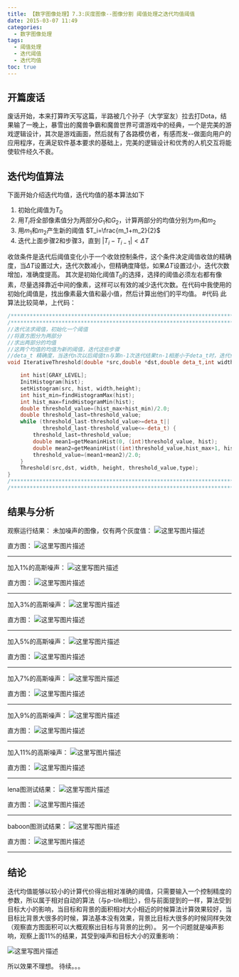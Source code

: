 ```yaml
---
title: 【数字图像处理】7.3:灰度图像--图像分割 阈值处理之迭代均值阈值
date: 2015-03-07 11:49
categories:
  - 数字图像处理
tags:
  - 阈值处理
  - 迭代阈值
  - 迭代均值
toc: true
---
```

## 开篇废话
废话开始，本来打算昨天写这篇，半路被几个孙子（大学室友）拉去打Dota，结果输了一晚上，暴雪出的魔兽争霸和魔兽世界可谓游戏中的经典，一个是完美的游戏逻辑设计，其次是游戏画面，然后就有了各路模仿者，有感而发--做面向用户的应用程序，在满足软件基本要求的基础上，完美的逻辑设计和优秀的人机交互将能使软件经久不衰。
## 迭代均值算法
下面开始介绍迭代均值，迭代均值的基本算法如下

1. 初始化阈值为$T_0$
2. 用$T_i$将全部像素值分为两部分$G_1$和$G_2$，计算两部分的均值分别为$m_1$和$m_2$
3. 用$m_1$和$m_2$产生新的阈值 $T_i=\frac{m_1+m_2}{2}$
4. 迭代上面步骤2和步骤3，直到
$|T_i-T_{i-1}|<\Delta T$

收敛条件是迭代后阈值变化小于一个收敛控制条件，这个条件决定阈值收敛的精确度，当$\Delta T$设置过大，迭代次数减小，但精确度降低，如果$\Delta T$设置过小，迭代次数增加，准确度提高。
其次是初始化阈值$T_0$的选择，选择的阈值必须左右都有像素，尽量选择靠近中间的像素，这样可以有效的减少迭代次数。在代码中我使用的初始化阈值是，找出像素最大值和最小值，然后计算出他们的平均值。
#代码
此算法比较简单，上代码：
```c++
/*********************************************************************************/
/*********************************************************************************/
//迭代法求阈值，初始化一个阈值
//将直方图分为两部分
//求出两部分的均值
//这两个均值的均值为新的阈值，迭代这些步骤
//deta_t 精确度，当迭代n次以后阈值tn与第n-1次迭代结果tn-1相差小于deta_t时，迭代停止。
void IterativeThreshold(double *src,double *dst,double deta_t,int width,int height,int type){

    int hist[GRAY_LEVEL];
    InitHistogram(hist);
    setHistogram(src, hist, width,height);
    int hist_min=findHistogramMax(hist);
    int hist_max=findHistogramMin(hist);
    double threshold_value=(hist_max+hist_min)/2.0;
    double threshold_last=threshold_value;
    while (threshold_last-threshold_value>=deta_t||
           threshold_last-threshold_value<=-deta_t) {
        threshold_last=threshold_value;
        double mean1=getMeaninHist(0, (int)threshold_value, hist);
        double mean2=getMeaninHist((int)threshold_value,hist_max+1, hist);
        threshold_value=(mean1+mean2)/2.0;
    }
    Threshold(src,dst, width, height, threshold_value,type);
}
/*********************************************************************************/
/*********************************************************************************/
```
## 结果与分析
观察运行结果：
未加噪声的图像，仅有两个灰度值：
![这里写图片描述](http://img.blog.csdn.net/20150307113224804)

直方图：
![这里写图片描述](http://img.blog.csdn.net/20150307113240903)


----------


加入1%的高斯噪声：
![这里写图片描述](http://img.blog.csdn.net/20150307113445298)

直方图：
![这里写图片描述](http://img.blog.csdn.net/20150307113458231)

----------

加入3%的高斯噪声：
![这里写图片描述](http://img.blog.csdn.net/20150307113508324)

直方图：
![这里写图片描述](http://img.blog.csdn.net/20150307113518027)

----------

加入5%的高斯噪声：
![这里写图片描述](http://img.blog.csdn.net/20150307113531490)

直方图：
![这里写图片描述](http://img.blog.csdn.net/20150307113544734)

----------

加入7%的高斯噪声：
![这里写图片描述](http://img.blog.csdn.net/20150307113559071)

直方图：
![这里写图片描述](http://img.blog.csdn.net/20150307113615747)

----------

加入9%的高斯噪声：
![这里写图片描述](http://img.blog.csdn.net/20150307113738067)

直方图：
![这里写图片描述](http://img.blog.csdn.net/20150307113750532)

----------

加入11%的高斯噪声：
![这里写图片描述](http://img.blog.csdn.net/20150307113656011)

直方图：
![这里写图片描述](http://img.blog.csdn.net/20150307113709988)

----------
lena图测试结果：
![这里写图片描述](http://img.blog.csdn.net/20150307114052601)

直方图：
![这里写图片描述](http://img.blog.csdn.net/20150307114114332)

----------

baboon图测试结果：
![这里写图片描述](http://img.blog.csdn.net/20150307114249163)

直方图：
![这里写图片描述](http://img.blog.csdn.net/20150307114301940)

----------
## 结论
迭代均值能够以较小的计算代价得出相对准确的阈值，只需要输入一个控制精度的参数，所以属于相对自动的算法（与p-tile相比），但与前面提到的一样，算法受到目标大小的影响，当目标和背景的面积相对大小相近的时候算法计算效果较好，当目标比背景大很多的时候，算法基本没有效果，背景比目标大很多的时候同样失效（观察直方图面积可以大概观察出目标与背景的比例）。
另一个问题就是噪声影响，观察上面11%的结果，其受到噪声和目标大小的双重影响：

![这里写图片描述](http://img.blog.csdn.net/20150307114931847)

所以效果不理想。
待续。。。
